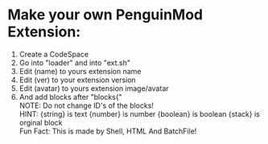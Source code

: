  # Make your own PenguinMod Extension:
1. Create a CodeSpace <br>
2. Go into "loader" and into "ext.sh" <br>
3. Edit (name) to yours extension name <br>
4. Edit (ver) to your extension version <br>
5. Edit (avatar) to yours extension image/avatar <br>
6. And add blocks after "blocks{" <br>
NOTE: Do not change ID's of the blocks! <br>
HINT: {string} is text {number} is number {boolean} is boolean {stack} is orginal block <br>
Fun Fact: This is made by Shell, HTML And BatchFile!
